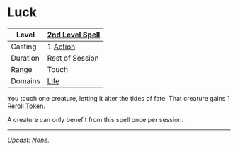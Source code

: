 # Luck

| Level    | [2nd Level Spell](2nd%20Level%20Spells.md)          |
| -------- | --------------------------------------------------- |
| Casting  | 1 [Action](../../../../Game%20Procedures/Core%20Procedures/Action.md) |
| Duration | Rest of Session                                     |
| Range    | Touch                                               |
| Domains  | [Life](../../Spell%20Domains/Life.md)            |

You touch one creature, letting it alter the tides of fate. That creature gains 1 [Reroll Token](../../../../Game%20Procedures/Die%20Rolling%20Mechanics/Reroll%20Tokens.md).

A creature can only benefit from this spell once per session.

---
*Upcast: None.*
